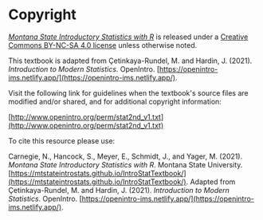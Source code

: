 # Copyright

[*Montana State Introductory Statistics with R*](https://mtstateintrostats.github.io/IntroStatTextbook/) is released
under a [Creative Commons BY-NC-SA 4.0 license](https://creativecommons.org/licenses/by-nc-sa/4.0/)
unless otherwise noted. 

This textbook is adapted from Çetinkaya-Rundel, M. and Hardin, J. (2021).
_Introduction to Modern Statistics_. OpenIntro.
[https://openintro-ims.netlify.app/](https://openintro-ims.netlify.app/).

Visit the following link for guidelines when the textbook's source files are modified and/or shared, and for additional copyright information:

[http://www.openintro.org/perm/stat2nd_v1.txt](http://www.openintro.org/perm/stat2nd_v1.txt)

To cite this resource please use:
 
Carnegie, N., Hancock, S., Meyer, E., Schmidt, J., and Yager, M. (2021). *Montana State Introductory Statistics with R*. Montana State University. [https://mtstateintrostats.github.io/IntroStatTextbook/](https://mtstateintrostats.github.io/IntroStatTextbook/). 
Adapted from Çetinkaya-Rundel, M. and Hardin, J. (2021). _Introduction to Modern Statistics_. OpenIntro. [https://openintro-ims.netlify.app/](https://openintro-ims.netlify.app/).

